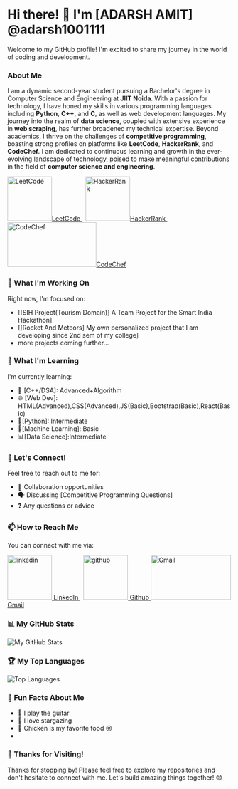 # Hi there! 👋 I'm [ADARSH AMIT] @adarsh1001111

Welcome to my GitHub profile! I'm excited to share my journey in the world of coding and development. 

### About Me

I am a dynamic second-year student pursuing a Bachelor's degree in Computer Science and Engineering at **JIIT Noida**. With a passion for technology, I have honed my skills in various programming languages including **Python**, **C++**, and **C**, as well as web development languages. My journey into the realm of **data science**, coupled with extensive experience in **web scraping**, has further broadened my technical expertise. Beyond academics, I thrive on the challenges of **competitive programming**, boasting strong profiles on platforms like **LeetCode**, **HackerRank**, and **CodeChef**. I am dedicated to continuous learning and growth in the ever-evolving landscape of technology, poised to make meaningful contributions in the field of **computer science and engineering**. 

<p>
  <a href="https://leetcode.com/adarsh1001111/" rel="nofollow noreferrer">
    <img src="https://upload.wikimedia.org/wikipedia/commons/1/19/LeetCode_logo_black.png" alt="LeetCode" width="100" height="100">LeetCode
  </a> &nbsp; 
  <a href="https://www.hackerrank.com/profile/adarsh_amit1001" rel="nofollow noreferrer">
    <img src="https://upload.wikimedia.org/wikipedia/commons/thumb/4/40/HackerRank_Icon-1000px.png/800px-HackerRank_Icon-1000px.png" alt="HackerRank" width="100" height="100">HackerRank
  </a> &nbsp;
  <a href="https://www.codechef.com/users/adarshamit1001" rel="nofollow noreferrer">
    <img src="https://cdn.codechef.com/sites/all/themes/abessive/cc-logo.png" alt="CodeChef" width="200" height="100">CodeChef
  </a>
</p>


### 🚀 What I'm Working On
Right now, I'm focused on:

- [[SIH Project(Tourism Domain)] A Team Project for the Smart India Hackathon]
- [[Rocket And Meteors] My own personalized project that I am developing since 2nd sem of my college]
- more projects coming further...

### 🌱 What I'm Learning
I'm currently learning:

- 🚀 [C++/DSA]: Advanced+Algorithm
- 🌐 [Web Dev]: HTML(Advanced),CSS(Advanced),JS(Basic),Bootstrap(Basic),React(Basic)
- 🐍[Python]: Intermediate 
- 🤖[Machine Learning]: Basic
- 📊[Data Science]:Intermediate

### 🤝 Let's Connect!
Feel free to reach out to me for:

- 🤝 Collaboration opportunities
- 🗣 Discussing [Competitive Programming Questions]
- ❓ Any questions or advice

### 📫 How to Reach Me
You can connect with me via:
<p>
  <a href="https://www.linkedin.com/in/adarsh-amit-1001code" rel="nofollow noreferrer">
    <img src="https://upload.wikimedia.org/wikipedia/commons/thumb/8/81/LinkedIn_icon.svg/2048px-LinkedIn_icon.svg.png" alt="linkedin" width="100" height="100"> LinkedIn
  </a> &nbsp; 
  <a href="https://github.com/adarsh1001111" rel="nofollow noreferrer">
    <img src="https://cdn.pixabay.com/photo/2022/01/30/13/33/github-6980894_1280.png" alt="github" width="100" height="100"> Github
  </a>
   <a href="mailto:adarsh.amit2003@gmail.com" rel="nofollow noreferrer">
    <img src="https://1000logos.net/wp-content/uploads/2021/05/Gmail-logo.png" alt="Gmail" width="180" height="100"> Gmail
  </a>
</p>

  


### 📊 My GitHub Stats
![My GitHub Stats](https://github-readme-stats.vercel.app/api?username=adarsh1001111&show_icons=true&theme=radical)

### 🏆 My Top Languages
![Top Languages](https://github-readme-stats.vercel.app/api/top-langs/?username=adarsh1001111&layout=compact)

### 🎉 Fun Facts About Me
- 🎸 I play the guitar
- 🌟 I love stargazing
- 🍗 Chicken is my favorite food 😛
- 
### 🙏 Thanks for Visiting!
Thanks for stopping by! Please feel free to explore my repositories and don't hesitate to connect with me. Let's build amazing things together! 😊
